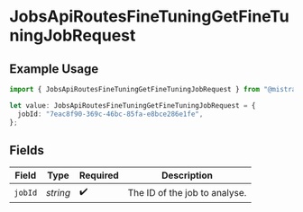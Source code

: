 # JobsApiRoutesFineTuningGetFineTuningJobRequest

## Example Usage

```typescript
import { JobsApiRoutesFineTuningGetFineTuningJobRequest } from "@mistralai/mistralai/models/operations";

let value: JobsApiRoutesFineTuningGetFineTuningJobRequest = {
  jobId: "7eac8f90-369c-46bc-85fa-e8bce286e1fe",
};
```

## Fields

| Field                         | Type                          | Required                      | Description                   |
| ----------------------------- | ----------------------------- | ----------------------------- | ----------------------------- |
| `jobId`                       | *string*                      | :heavy_check_mark:            | The ID of the job to analyse. |